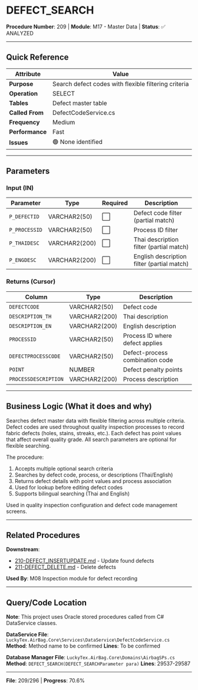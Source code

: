 # DEFECT_SEARCH

**Procedure Number**: 209 | **Module**: M17 - Master Data | **Status**: ✅ ANALYZED

---

## Quick Reference

| Attribute | Value |
|-----------|-------|
| **Purpose** | Search defect codes with flexible filtering criteria |
| **Operation** | SELECT |
| **Tables** | Defect master table |
| **Called From** | DefectCodeService.cs |
| **Frequency** | Medium |
| **Performance** | Fast |
| **Issues** | 🟢 None identified |

---

## Parameters

### Input (IN)

| Parameter | Type | Required | Description |
|-----------|------|----------|-------------|
| `P_DEFECTID` | VARCHAR2(50) | ⬜ | Defect code filter (partial match) |
| `P_PROCESSID` | VARCHAR2(50) | ⬜ | Process ID filter |
| `P_THAIDESC` | VARCHAR2(200) | ⬜ | Thai description filter (partial match) |
| `P_ENGDESC` | VARCHAR2(200) | ⬜ | English description filter (partial match) |

### Returns (Cursor)

| Column | Type | Description |
|--------|------|-------------|
| `DEFECTCODE` | VARCHAR2(50) | Defect code |
| `DESCRIPTION_TH` | VARCHAR2(200) | Thai description |
| `DESCRIPTION_EN` | VARCHAR2(200) | English description |
| `PROCESSID` | VARCHAR2(50) | Process ID where defect applies |
| `DEFECTPROCESSCODE` | VARCHAR2(50) | Defect-process combination code |
| `POINT` | NUMBER | Defect penalty points |
| `PROCESSDESCRIPTION` | VARCHAR2(200) | Process description |

---

## Business Logic (What it does and why)

Searches defect master data with flexible filtering across multiple criteria. Defect codes are used throughout quality inspection processes to record fabric defects (holes, stains, streaks, etc.). Each defect has point values that affect overall quality grade. All search parameters are optional for flexible searching.

The procedure:
1. Accepts multiple optional search criteria
2. Searches by defect code, process, or descriptions (Thai/English)
3. Returns defect details with point values and process association
4. Used for lookup before editing defect codes
5. Supports bilingual searching (Thai and English)

Used in quality inspection configuration and defect code management screens.

---

## Related Procedures

**Downstream**:
- [210-DEFECT_INSERTUPDATE.md](./210-DEFECT_INSERTUPDATE.md) - Update found defects
- [211-DEFECT_DELETE.md](./211-DEFECT_DELETE.md) - Delete defects

**Used By**: M08 Inspection module for defect recording

---

## Query/Code Location

**Note**: This project uses Oracle stored procedures called from C# DataService classes.

**DataService File**: `LuckyTex.AirBag.Core\Services\DataService\DefectCodeService.cs`
**Method**: Method name to be confirmed
**Lines**: To be confirmed

**Database Manager File**: `LuckyTex.AirBag.Core\Domains\AirbagSPs.cs`
**Method**: `DEFECT_SEARCH(DEFECT_SEARCHParameter para)`
**Lines**: 29537-29587

---

**File**: 209/296 | **Progress**: 70.6%
